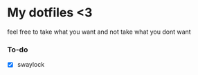 # My dotfiles <3
feel free to take what you want and not take what you dont want

### To-do
- [X] swaylock

